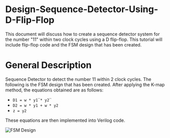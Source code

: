 # Design-Sequence-Detector-Using-D-Flip-Flop
This document will discuss how to create a sequence detector system for the number "11" within two clock cycles using a D flip-flop. This tutorial will include flip-flop code and the FSM design that has been created.
# General Description

Sequence Detector to detect the number 11 within 2 clock cycles. The following is the FSM design that has been created. After applying the K-map method, the equations obtained are as follows:
- `D1 = w * y1̅ * y2̅`
- `D2 = w * y1 + w * y2`
- `z = y2`

These equations are then implemented into Verilog code.

![FSM Design]([path/to/your/image.png](https://github.com/Diyah-Widiya/Design-Sequence-Detector-Using-D-Flip-Flop/blob/main/image.png))

